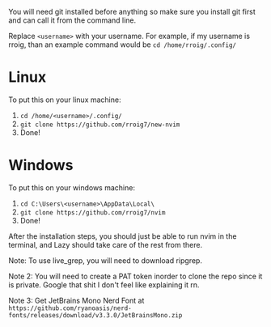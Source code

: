 You will need git installed before anything so make sure you install git first and can call it from the command line.

Replace `<username>` with your username.
For example, if my username is rroig, than an example command would be `cd /home/rroig/.config/`

# Linux
To put this on your linux machine:
  1. `cd /home/<username>/.config/`
  2. `git clone https://github.com/rroig7/new-nvim`
  3. Done!

# Windows
To put this on your windows machine:
  1. `cd C:\Users\<username>\AppData\Local\`
  2. `git clone https://github.com/rroig7/nvim`
  3. Done!

After the installation steps, you should just be able to run nvim in the terminal, and Lazy should take care of the rest from there.

Note: To use live_grep, you will need to download ripgrep.

Note 2: You will need to create a PAT token inorder to clone the repo since it is private. Google that shit I don't feel like explaining it rn.

Note 3: Get JetBrains Mono Nerd Font at `https://github.com/ryanoasis/nerd-fonts/releases/download/v3.3.0/JetBrainsMono.zip`
